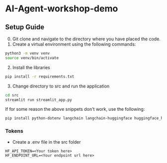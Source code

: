 # AI-Agent-workshop-demo

## Setup Guide
0. Git clone and navigate to the directory where you have placed the code.
1. Create a virtual environment using the following commands:

```bash
python3 -m venv venv 
source venv/bin/activate
```

2. Install the libraries
```bash 
pip install -r requirements.txt
```

3. Change directory to src and run the application
```bash
cd src
streamlit run streamlit_app.py
```


If for some reason the above snippets don't work, use the following:
```bash 
pip install python-dotenv langchain langchain-huggingface huggingface_hub transformers pandas openpyxl
```

### Tokens
- Create a .env file in the src folder
```
HF_API_TOKEN=<Your token here>
HF_ENDPOINT_URL=<Your endpoint url here>
```
